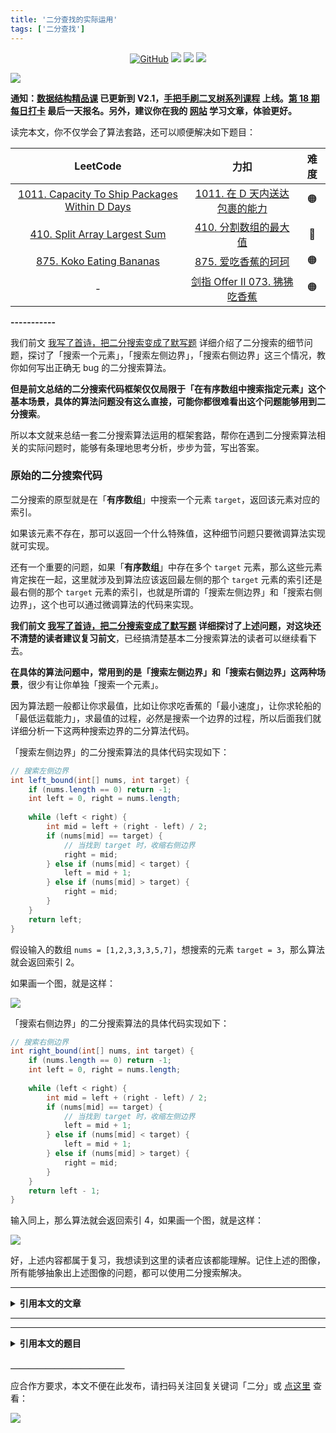 ```yaml
---
title: '二分查找的实际运用'
tags: ['二分查找']
---
```


<p align='center'>
<a href="https://github.com/labuladong/fucking-algorithm" target="view_window"><img alt="GitHub" src="https://img.shields.io/github/stars/labuladong/fucking-algorithm?label=Stars&style=flat-square&logo=GitHub"></a>
<a href="https://appktavsiei5995.pc.xiaoe-tech.com/index" target="_blank"><img class="my_header_icon" src="https://img.shields.io/static/v1?label=精品课程&message=查看&color=pink&style=flat"></a>
<a href="https://www.zhihu.com/people/labuladong"><img src="https://img.shields.io/badge/%E7%9F%A5%E4%B9%8E-@labuladong-000000.svg?style=flat-square&logo=Zhihu"></a>
<a href="https://space.bilibili.com/14089380"><img src="https://img.shields.io/badge/B站-@labuladong-000000.svg?style=flat-square&logo=Bilibili"></a>
</p>

![](https://labuladong.github.io/pictures/souyisou1.png)

**通知：[数据结构精品课](https://aep.h5.xeknow.com/s/1XJHEO) 已更新到 V2.1，[手把手刷二叉树系列课程](https://aep.xet.tech/s/3YGcq3) 上线。[第 18 期每日打卡](https://aep.xet.tech/s/2PLO1n) 最后一天报名。另外，建议你在我的 [网站](https://labuladong.github.io/algo/) 学习文章，体验更好。**



读完本文，你不仅学会了算法套路，还可以顺便解决如下题目：

| LeetCode | 力扣 | 难度 |
| :----: | :----: | :----: |
| [1011. Capacity To Ship Packages Within D Days](https://leetcode.com/problems/capacity-to-ship-packages-within-d-days/) | [1011. 在 D 天内送达包裹的能力](https://leetcode.cn/problems/capacity-to-ship-packages-within-d-days/) | 🟠
| [410. Split Array Largest Sum](https://leetcode.com/problems/split-array-largest-sum/) | [410. 分割数组的最大值](https://leetcode.cn/problems/split-array-largest-sum/) | 🔴
| [875. Koko Eating Bananas](https://leetcode.com/problems/koko-eating-bananas/) | [875. 爱吃香蕉的珂珂](https://leetcode.cn/problems/koko-eating-bananas/) | 🟠
| - | [剑指 Offer II 073. 狒狒吃香蕉](https://leetcode.cn/problems/nZZqjQ/) | 🟠

**-----------**

我们前文 [我写了首诗，把二分搜索变成了默写题](https://labuladong.github.io/article/fname.html?fname=二分查找详解) 详细介绍了二分搜索的细节问题，探讨了「搜索一个元素」，「搜索左侧边界」，「搜索右侧边界」这三个情况，教你如何写出正确无 bug 的二分搜索算法。

**但是前文总结的二分搜索代码框架仅仅局限于「在有序数组中搜索指定元素」这个基本场景，具体的算法问题没有这么直接，可能你都很难看出这个问题能够用到二分搜索**。

所以本文就来总结一套二分搜索算法运用的框架套路，帮你在遇到二分搜索算法相关的实际问题时，能够有条理地思考分析，步步为营，写出答案。

### 原始的二分搜索代码

二分搜索的原型就是在「**有序数组**」中搜索一个元素 `target`，返回该元素对应的索引。

如果该元素不存在，那可以返回一个什么特殊值，这种细节问题只要微调算法实现就可实现。

还有一个重要的问题，如果「**有序数组**」中存在多个 `target` 元素，那么这些元素肯定挨在一起，这里就涉及到算法应该返回最左侧的那个 `target` 元素的索引还是最右侧的那个 `target` 元素的索引，也就是所谓的「搜索左侧边界」和「搜索右侧边界」，这个也可以通过微调算法的代码来实现。

**我们前文 [我写了首诗，把二分搜索变成了默写题](https://labuladong.github.io/article/fname.html?fname=二分查找详解) 详细探讨了上述问题，对这块还不清楚的读者建议复习前文**，已经搞清楚基本二分搜索算法的读者可以继续看下去。

**在具体的算法问题中，常用到的是「搜索左侧边界」和「搜索右侧边界」这两种场景**，很少有让你单独「搜索一个元素」。

因为算法题一般都让你求最值，比如让你求吃香蕉的「最小速度」，让你求轮船的「最低运载能力」，求最值的过程，必然是搜索一个边界的过程，所以后面我们就详细分析一下这两种搜索边界的二分算法代码。

「搜索左侧边界」的二分搜索算法的具体代码实现如下：

<!-- muliti_language -->
```java
// 搜索左侧边界
int left_bound(int[] nums, int target) {
    if (nums.length == 0) return -1;
    int left = 0, right = nums.length;
    
    while (left < right) {
        int mid = left + (right - left) / 2;
        if (nums[mid] == target) {
            // 当找到 target 时，收缩右侧边界
            right = mid;
        } else if (nums[mid] < target) {
            left = mid + 1;
        } else if (nums[mid] > target) {
            right = mid;
        }
    }
    return left;
}
```

假设输入的数组 `nums = [1,2,3,3,3,5,7]`，想搜索的元素 `target = 3`，那么算法就会返回索引 2。

如果画一个图，就是这样：

![](https://labuladong.github.io/pictures/二分运用/1.jpeg)

「搜索右侧边界」的二分搜索算法的具体代码实现如下：

<!-- muliti_language -->
```java
// 搜索右侧边界
int right_bound(int[] nums, int target) {
    if (nums.length == 0) return -1;
    int left = 0, right = nums.length;
    
    while (left < right) {
        int mid = left + (right - left) / 2;
        if (nums[mid] == target) {
            // 当找到 target 时，收缩左侧边界
            left = mid + 1;
        } else if (nums[mid] < target) {
            left = mid + 1;
        } else if (nums[mid] > target) {
            right = mid;
        }
    }
    return left - 1;
}
```

输入同上，那么算法就会返回索引 4，如果画一个图，就是这样：

![](https://labuladong.github.io/pictures/二分运用/2.jpeg)

好，上述内容都属于复习，我想读到这里的读者应该都能理解。记住上述的图像，所有能够抽象出上述图像的问题，都可以使用二分搜索解决。



<hr>
<details>
<summary><strong>引用本文的文章</strong></summary>

 - [丑数系列算法详解](https://labuladong.github.io/article/fname.html?fname=丑数)
 - [二分搜索怎么用？我和快手面试官进行了深度探讨](https://labuladong.github.io/article/fname.html?fname=二分分割子数组)
 - [我写了首诗，把二分搜索算法变成了默写题](https://labuladong.github.io/article/fname.html?fname=二分查找详解)
 - [我的刷题心得](https://labuladong.github.io/article/fname.html?fname=算法心得)
 - [番外：用算法打败算法](https://labuladong.github.io/article/fname.html?fname=PDF中的算法)
 - [经典动态规划：高楼扔鸡蛋](https://labuladong.github.io/article/fname.html?fname=高楼扔鸡蛋问题)
 - [讲两道常考的阶乘算法题](https://labuladong.github.io/article/fname.html?fname=阶乘题目)

</details><hr>




<hr>
<details>
<summary><strong>引用本文的题目</strong></summary>

<strong>安装 [我的 Chrome 刷题插件](https://labuladong.github.io/article/fname.html?fname=chrome插件简介) 点开下列题目可直接查看解题思路：</strong>

| LeetCode | 力扣 |
| :----: | :----: |
| [1201. Ugly Number III](https://leetcode.com/problems/ugly-number-iii/?show=1) | [1201. 丑数 III](https://leetcode.cn/problems/ugly-number-iii/?show=1) |
| - | [剑指 Offer II 073. 狒狒吃香蕉](https://leetcode.cn/problems/nZZqjQ/?show=1) |

</details>



**＿＿＿＿＿＿＿＿＿＿＿＿＿**

应合作方要求，本文不便在此发布，请扫码关注回复关键词「二分」或 [点这里](https://appktavsiei5995.pc.xiaoe-tech.com/detail/i_627cce2de4b01a4851fe0ed1/1) 查看：

![](https://labuladong.github.io/pictures/qrcode.jpg)